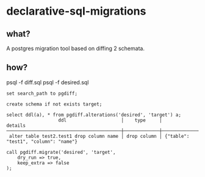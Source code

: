 # declarative-sql-migrations

## what?

A postgres migration tool based on diffing 2 schemata.

## how?

psql -f diff.sql
psql -f desired.sql

```
set search_path to pgdiff;

create schema if not exists target;

select ddl(a), * from pgdiff.alterations('desired', 'target') a;
                   ddl                    │    type     │               details
──────────────────────────────────────────┼─────────────┼──────────────────────────────────────
 alter table test2.test1 drop column name │ drop column │ {"table": "test1", "column": "name"}

call pgdiff.migrate('desired', 'target',
    dry_run => true,
    keep_extra => false
);
```
